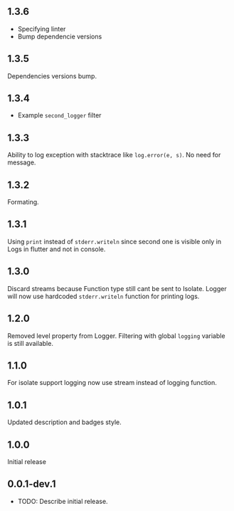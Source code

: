 ## 1.3.6

- Specifying linter
- Bump dependencie versions

## 1.3.5

Dependencies versions bump.

## 1.3.4

- Example `second_logger` filter

## 1.3.3

Ability to log exception with stacktrace like `log.error(e, s)`. No need for message.

## 1.3.2

Formating.

## 1.3.1

Using `print` instead of `stderr.writeln` since second one is visible only in Logs in flutter and not in console.

## 1.3.0

Discard streams because Function type still cant be sent to Isolate.
Logger will now use hardcoded `stderr.writeln` function for printing logs.

## 1.2.0

Removed level property from Logger. Filtering with global `logging` variable is still available.

## 1.1.0

For isolate support logging now use stream instead of logging function.

## 1.0.1

Updated description and badges style.

## 1.0.0

Initial release

## 0.0.1-dev.1

* TODO: Describe initial release.
